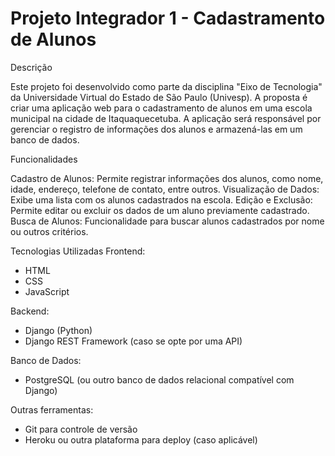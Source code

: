 
# Projeto Integrador 1 - Cadastramento de Alunos

Descrição

Este projeto foi desenvolvido como parte da disciplina "Eixo de Tecnologia" da Universidade Virtual do Estado de São Paulo (Univesp). A proposta é criar uma aplicação web para o cadastramento de alunos em uma escola municipal na cidade de Itaquaquecetuba. A aplicação será responsável por gerenciar o registro de informações dos alunos e armazená-las em um banco de dados.

Funcionalidades

Cadastro de Alunos: Permite registrar informações dos alunos, como nome, idade, endereço, telefone de contato, entre outros.
Visualização de Dados: Exibe uma lista com os alunos cadastrados na escola.
Edição e Exclusão: Permite editar ou excluir os dados de um aluno previamente cadastrado.
Busca de Alunos: Funcionalidade para buscar alunos cadastrados por nome ou outros critérios.

Tecnologias Utilizadas
Frontend:
* HTML
* CSS
* JavaScript
  
Backend:
* Django (Python)
* Django REST Framework (caso se opte por uma API)
  
Banco de Dados:
* PostgreSQL (ou outro banco de dados relacional compatível com Django)
  
Outras ferramentas:
* Git para controle de versão
* Heroku ou outra plataforma para deploy (caso aplicável)
